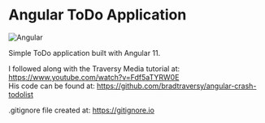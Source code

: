 # Angular ToDo Application
![Angular](https://badges.aleen42.com/src/angular.svg)

Simple ToDo application built with Angular 11.

I followed along with the Traversy Media tutorial at: https://www.youtube.com/watch?v=Fdf5aTYRW0E  
His code can be found at: https://github.com/bradtraversy/angular-crash-todolist  

.gitignore file created at: https://gitignore.io  


